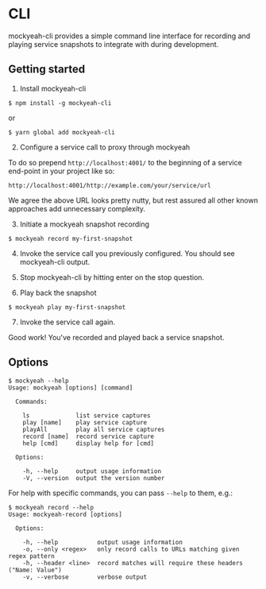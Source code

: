 # CLI

mockyeah-cli provides a simple command line interface for recording and playing service snapshots to integrate with during development.

## Getting started

1. Install mockyeah-cli

```shell
$ npm install -g mockyeah-cli
```

or

```
$ yarn global add mockyeah-cli
```

2. Configure a service call to proxy through mockyeah

To do so prepend `http://localhost:4001/` to the beginning of a service end-point in your project like so:

```
http://localhost:4001/http://example.com/your/service/url
```

We agree the above URL looks pretty nutty, but rest assured all other known approaches add unnecessary complexity.

3. Initiate a mockyeah snapshot recording

```shell
$ mockyeah record my-first-snapshot
```

4. Invoke the service call you previously configured. You should see mockyeah-cli output.

5. Stop mockyeah-cli by hitting enter on the stop question.

6. Play back the snapshot

```shell
$ mockyeah play my-first-snapshot
```

7. Invoke the service call again.

Good work! You've recorded and played back a service snapshot.

## Options

```console
$ mockyeah --help
Usage: mockyeah [options] [command]

  Commands:

    ls             list service captures
    play [name]    play service capture
    playAll        play all service captures
    record [name]  record service capture
    help [cmd]     display help for [cmd]

  Options:

    -h, --help     output usage information
    -V, --version  output the version number
```

For help with specific commands, you can pass `--help` to them, e.g.:

```console
$ mockyeah record --help
Usage: mockyeah-record [options]

  Options:

    -h, --help           output usage information
    -o, --only <regex>   only record calls to URLs matching given regex pattern
    -h, --header <line>  record matches will require these headers ("Name: Value")
    -v, --verbose        verbose output
```

